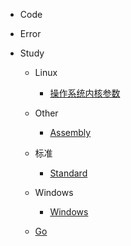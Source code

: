 * Code

* Error

* Study
  
  * Linux
    
    * [操作系统内核参数](/study/Linux/sysctl.md)
  
  * Other
    
    * [Assembly](study/Other/Assembly.md)
  
  * 标准
    
    * [Standard](study/Standard/ANS1.md)
  
  * Windows
    
    * [Windows](study/Windows/README.md)
  
  * [Go](study/Go/README.md)